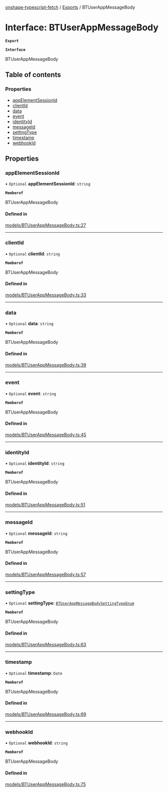 [onshape-typescript-fetch](../README.md) / [Exports](../modules.md) / BTUserAppMessageBody

# Interface: BTUserAppMessageBody

**`Export`**

**`Interface`**

BTUserAppMessageBody

## Table of contents

### Properties

- [appElementSessionId](BTUserAppMessageBody.md#appelementsessionid)
- [clientId](BTUserAppMessageBody.md#clientid)
- [data](BTUserAppMessageBody.md#data)
- [event](BTUserAppMessageBody.md#event)
- [identityId](BTUserAppMessageBody.md#identityid)
- [messageId](BTUserAppMessageBody.md#messageid)
- [settingType](BTUserAppMessageBody.md#settingtype)
- [timestamp](BTUserAppMessageBody.md#timestamp)
- [webhookId](BTUserAppMessageBody.md#webhookid)

## Properties

### appElementSessionId

• `Optional` **appElementSessionId**: `string`

**`Memberof`**

BTUserAppMessageBody

#### Defined in

[models/BTUserAppMessageBody.ts:27](https://github.com/toebes/onshape-typescript-fetch/blob/3e11ae1/models/BTUserAppMessageBody.ts#L27)

___

### clientId

• `Optional` **clientId**: `string`

**`Memberof`**

BTUserAppMessageBody

#### Defined in

[models/BTUserAppMessageBody.ts:33](https://github.com/toebes/onshape-typescript-fetch/blob/3e11ae1/models/BTUserAppMessageBody.ts#L33)

___

### data

• `Optional` **data**: `string`

**`Memberof`**

BTUserAppMessageBody

#### Defined in

[models/BTUserAppMessageBody.ts:39](https://github.com/toebes/onshape-typescript-fetch/blob/3e11ae1/models/BTUserAppMessageBody.ts#L39)

___

### event

• `Optional` **event**: `string`

**`Memberof`**

BTUserAppMessageBody

#### Defined in

[models/BTUserAppMessageBody.ts:45](https://github.com/toebes/onshape-typescript-fetch/blob/3e11ae1/models/BTUserAppMessageBody.ts#L45)

___

### identityId

• `Optional` **identityId**: `string`

**`Memberof`**

BTUserAppMessageBody

#### Defined in

[models/BTUserAppMessageBody.ts:51](https://github.com/toebes/onshape-typescript-fetch/blob/3e11ae1/models/BTUserAppMessageBody.ts#L51)

___

### messageId

• `Optional` **messageId**: `string`

**`Memberof`**

BTUserAppMessageBody

#### Defined in

[models/BTUserAppMessageBody.ts:57](https://github.com/toebes/onshape-typescript-fetch/blob/3e11ae1/models/BTUserAppMessageBody.ts#L57)

___

### settingType

• `Optional` **settingType**: [`BTUserAppMessageBodySettingTypeEnum`](../modules.md#btuserappmessagebodysettingtypeenum-1)

**`Memberof`**

BTUserAppMessageBody

#### Defined in

[models/BTUserAppMessageBody.ts:63](https://github.com/toebes/onshape-typescript-fetch/blob/3e11ae1/models/BTUserAppMessageBody.ts#L63)

___

### timestamp

• `Optional` **timestamp**: `Date`

**`Memberof`**

BTUserAppMessageBody

#### Defined in

[models/BTUserAppMessageBody.ts:69](https://github.com/toebes/onshape-typescript-fetch/blob/3e11ae1/models/BTUserAppMessageBody.ts#L69)

___

### webhookId

• `Optional` **webhookId**: `string`

**`Memberof`**

BTUserAppMessageBody

#### Defined in

[models/BTUserAppMessageBody.ts:75](https://github.com/toebes/onshape-typescript-fetch/blob/3e11ae1/models/BTUserAppMessageBody.ts#L75)
